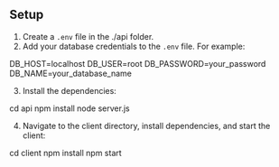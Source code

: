 ## Setup

1. Create a `.env` file in the ./api folder.
2. Add your database credentials to the `.env` file. For example:

DB_HOST=localhost
DB_USER=root
DB_PASSWORD=your_password
DB_NAME=your_database_name


3. Install the dependencies:

cd api
npm install
node server.js


4. Navigate to the client directory, install dependencies, and start the client:

cd client
npm install
npm start